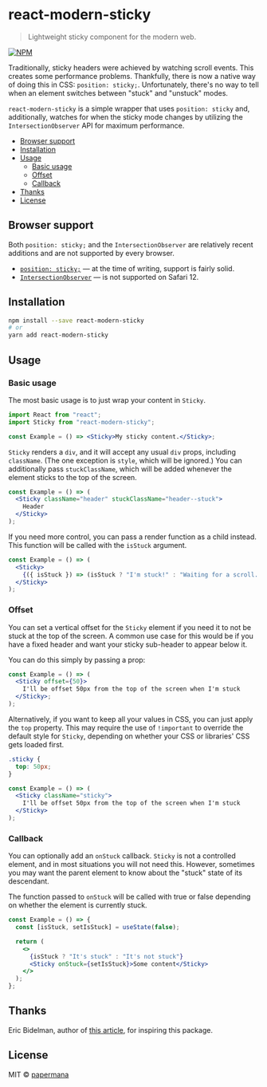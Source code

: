# react-modern-sticky

> Lightweight sticky component for the modern web.

[![NPM](https://img.shields.io/npm/v/react-modern-sticky.svg)](https://www.npmjs.com/package/react-modern-sticky)

Traditionally, sticky headers were achieved by watching scroll events. This creates some performance problems. Thankfully, there is now a native way of doing this in CSS: `position: sticky;`. Unfortunately, there's no way to tell when an element switches between "stuck" and "unstuck" modes.

`react-modern-sticky` is a simple wrapper that uses `position: sticky` and, additionally, watches for when the sticky mode changes by utilizing the `IntersectionObserver` API for maximum performance.

- [Browser support](#browser-support)
- [Installation](#installation)
- [Usage](#usage)
  - [Basic usage](#basic-usage)
  - [Offset](#offset)
  - [Callback](#callback)
- [Thanks](#thanks)
- [License](#license)

## Browser support

Both `position: sticky;` and the `IntersectionObserver` are relatively recent additions and are not supported by every browser.

- [`position: sticky;`](https://caniuse.com/#feat=css-sticky) — at the time of writing, support is fairly solid.
- [`IntersectionObserver`](https://caniuse.com/#feat=intersectionobserver) — is not supported on Safari 12.

## Installation

```bash
npm install --save react-modern-sticky
# or
yarn add react-modern-sticky
```

## Usage

### Basic usage

The most basic usage is to just wrap your content in `Sticky`.

```jsx
import React from "react";
import Sticky from "react-modern-sticky";

const Example = () => <Sticky>My sticky content.</Sticky>;
```

`Sticky` renders a `div`, and it will accept any usual `div` props, including `className`. (The one exception is `style`, which will be ignored.) You can additionally pass `stuckClassName`, which will be added whenever the element sticks to the top of the screen.

```jsx
const Example = () => (
  <Sticky className="header" stuckClassName="header--stuck">
    Header
  </Sticky>
);
```

If you need more control, you can pass a render function as a child instead. This function will be called with the `isStuck` argument.

```jsx
const Example = () => (
  <Sticky>
    {({ isStuck }) => (isStuck ? "I'm stuck!" : "Waiting for a scroll...")}
  </Sticky>
);
```

### Offset

You can set a vertical offset for the `Sticky` element if you need it to not be stuck at the top of the screen. A common use case for this would be if you have a fixed header and want your sticky sub-header to appear below it.

You can do this simply by passing a prop:

```jsx
const Example = () => (
  <Sticky offset={50}>
    I'll be offset 50px from the top of the screen when I'm stuck
  </Sticky>;
);
```

Alternatively, if you want to keep all your values in CSS, you can just apply the `top` property. This may require the use of `!important` to override the default style for `Sticky`, depending on whether your CSS or libraries' CSS gets loaded first.

```css
.sticky {
  top: 50px;
}
```

```jsx
const Example = () => (
  <Sticky className="sticky">
    I'll be offset 50px from the top of the screen when I'm stuck
  </Sticky>
);
```

### Callback

You can optionally add an `onStuck` callback. `Sticky` is not a controlled element, and in most situations you will not need this. However, sometimes you may want the parent element to know about the "stuck" state of its descendant.

The function passed to `onStuck` will be called with true or false depending on whether the element is currently stuck.

```jsx
const Example = () => {
  const [isStuck, setIsStuck] = useState(false);

  return (
    <>
      {isStuck ? "It's stuck" : "It's not stuck"}
      <Sticky onStuck={setIsStuck}>Some content</Sticky>
    </>
  );
};
```

## Thanks

Eric Bidelman, author of [this article](https://developers.google.com/web/updates/2017/09/sticky-headers), for inspiring this package.

## License

MIT © [papermana](https://github.com/papermana)

